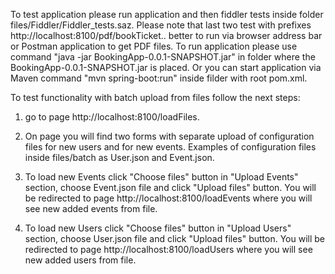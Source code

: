 To test application please run application  and then fiddler tests inside folder files/Fiddler/Fiddler_tests.saz.
Please note that last two test with prefixes http://localhost:8100/pdf/bookTicket.. better to run via browser address bar or Postman application to get PDF
files.
To run application please use command "java -jar BookingApp-0.0.1-SNAPSHOT.jar" in folder where the BookingApp-0.0.1-SNAPSHOT.jar is placed.
Or you can start application via Maven command "mvn spring-boot:run" inside filder with root pom.xml.

To  test functionality with batch upload from files follow the next steps:
1. go to page http://localhost:8100/loadFiles.
2. On page you will find two forms with separate upload of configuration files for new users and for new events.
   Examples of configuration files inside files/batch as User.json and Event.json.

3. To load new Events click "Choose files" button in "Upload Events" section, choose Event.json file and click "Upload files" button. You will be redirected
   to page http://localhost:8100/loadEvents where you will see new added events from file.

4. To load new Users click "Choose files" button in "Upload Users" section, choose User.json file and click "Upload files" button. You will be redirected
   to page http://localhost:8100/loadUsers where you will see new added users from file.